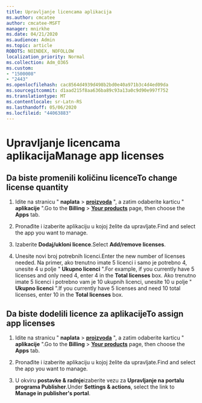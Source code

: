 ```yaml
---
title: Upravljanje licencama aplikacija
ms.author: cmcatee
author: cmcatee-MSFT
manager: mnirkhe
ms.date: 04/21/2020
ms.audience: Admin
ms.topic: article
ROBOTS: NOINDEX, NOFOLLOW
localization_priority: Normal
ms.collection: Adm_O365
ms.custom:
- "1500008"
- "2443"
ms.openlocfilehash: cac8564d4939d498b2bd0e40a971b3c4d4ed09da
ms.sourcegitcommit: d1aad215f8aa636ba89c93a13a0c9d90e997f752
ms.translationtype: MT
ms.contentlocale: sr-Latn-RS
ms.lasthandoff: 05/06/2020
ms.locfileid: "44063883"
---
```

# <a name="manage-app-licenses"></a><span data-ttu-id="cb208-102">Upravljanje licencama aplikacija</span><span class="sxs-lookup"><span data-stu-id="cb208-102">Manage app licenses</span></span>

## <a name="to-change-license-quantity"></a><span data-ttu-id="cb208-103">Da biste promenili količinu licence</span><span class="sxs-lookup"><span data-stu-id="cb208-103">To change license quantity</span></span>

1. <span data-ttu-id="cb208-104">Idite na stranicu " **naplata** > **[proizvoda](https://go.microsoft.com/fwlink/p/?linkid=842054)** ", a zatim odaberite karticu " **aplikacije** ".</span><span class="sxs-lookup"><span data-stu-id="cb208-104">Go to the **Billing** > **[Your products](https://go.microsoft.com/fwlink/p/?linkid=842054)** page, then choose the **Apps** tab.</span></span>

2. <span data-ttu-id="cb208-105">Pronađite i izaberite aplikaciju u kojoj želite da upravljate.</span><span class="sxs-lookup"><span data-stu-id="cb208-105">Find and select the app you want to manage.</span></span>  

3. <span data-ttu-id="cb208-106">Izaberite **Dodaj/ukloni licence**.</span><span class="sxs-lookup"><span data-stu-id="cb208-106">Select **Add/remove licenses**.</span></span>

4. <span data-ttu-id="cb208-107">Unesite novi broj potrebnih licenci.</span><span class="sxs-lookup"><span data-stu-id="cb208-107">Enter the new number of licenses needed.</span></span> <span data-ttu-id="cb208-108">Na primer, ako trenutno imate 5 licenci i samo je potrebno 4, unesite 4 u polje " **Ukupno licenci** ".</span><span class="sxs-lookup"><span data-stu-id="cb208-108">For example, if you currently have 5 licenses and only need 4, enter 4 in the **Total licenses** box.</span></span> <span data-ttu-id="cb208-109">Ako trenutno imate 5 licenci i potrebno vam je 10 ukupnih licenci, unesite 10 u polje " **Ukupno licenci** ".</span><span class="sxs-lookup"><span data-stu-id="cb208-109">If you currently have 5 licenses and need 10 total licenses, enter 10 in the **Total licenses** box.</span></span>

## <a name="to-assign-app-licenses"></a><span data-ttu-id="cb208-110">Da biste dodelili licence za aplikacije</span><span class="sxs-lookup"><span data-stu-id="cb208-110">To assign app licenses</span></span>

1. <span data-ttu-id="cb208-111">Idite na stranicu " **naplata** > **[proizvoda](https://go.microsoft.com/fwlink/p/?linkid=842054)** ", a zatim odaberite karticu " **aplikacije** ".</span><span class="sxs-lookup"><span data-stu-id="cb208-111">Go to the **Billing** > **[Your products](https://go.microsoft.com/fwlink/p/?linkid=842054)** page, then choose the **Apps** tab.</span></span>

2. <span data-ttu-id="cb208-112">Pronađite i izaberite aplikaciju u kojoj želite da upravljate.</span><span class="sxs-lookup"><span data-stu-id="cb208-112">Find and select the app you want to manage.</span></span>  

3. <span data-ttu-id="cb208-113">U okviru **postavke & radnje**izaberite vezu za **Upravljanje na portalu programa Publisher**.</span><span class="sxs-lookup"><span data-stu-id="cb208-113">Under **Settings & actions**, select the link to **Manage in publisher's portal**.</span></span>